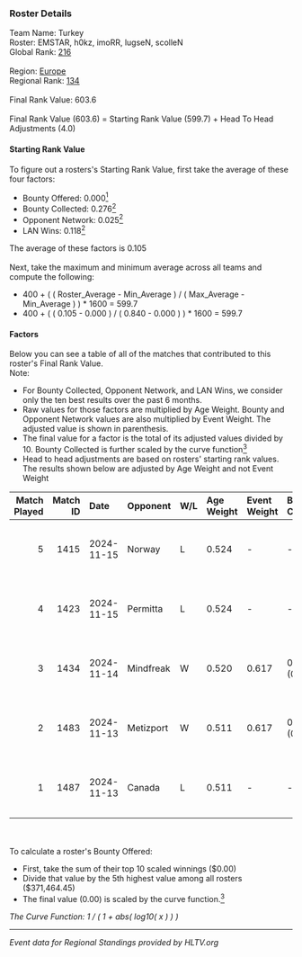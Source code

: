### Roster Details<br />
Team Name: Turkey<br />
Roster: EMSTAR, h0kz, imoRR, lugseN, scolleN<br />
Global Rank: [216](../../standings_global_2025_02_24.md)<br />
<br />
Region: [Europe]( ../../standings_europe_2025_02_24.md)<br />
Regional Rank: [134]( ../../standings_europe_2025_02_24.md)<br />
<br />
Final Rank Value:  603.6<br />
<br />
Final Rank Value (603.6) = Starting Rank Value (599.7) + Head To Head Adjustments (4.0)<br />

#### Starting Rank Value<br />
To figure out a rosters's Starting Rank Value, first take the average of these four factors:<br />
- Bounty Offered: 0.000[<sup>1</sup>](#table2)
- Bounty Collected: 0.276[<sup>2</sup>](#table1)
- Opponent Network: 0.025[<sup>2</sup>](#table1)
- LAN Wins: 0.118[<sup>2</sup>](#table1)

The average of these factors is 0.105<br />
<br />
Next, take the maximum and minimum average across all teams and compute the following:<br />
- 400 + ( ( Roster_Average - Min_Average ) / ( Max_Average - Min_Average ) ) * 1600 = 599.7
- 400 + ( ( 0.105 - 0.000 ) / ( 0.840 - 0.000 ) ) * 1600 = 599.7


#### Factors<br />
Below you can see a table of all of the matches that contributed to this roster's Final Rank Value.<br />
Note:<br />

- For Bounty Collected, Opponent Network, and LAN Wins, we consider only the ten best results over the past 6 months.
- Raw values for those factors are multiplied by Age Weight. Bounty and Opponent Network values are also multiplied by Event Weight. The adjusted value is shown in parenthesis.
- The final value for a factor is the total of its adjusted values divided by 10. Bounty Collected is further scaled by the curve function[<sup>3</sup>](#curveFunction)
- Head to head adjustments are based on rosters' starting rank values. The results shown below are adjusted by Age Weight and not Event Weight
<span id="table1"></span><br />


| Match Played | Match ID | Date       | Opponent  | W/L | Age Weight | Event Weight | Bounty Collected | Opponent Network | LAN Wins  | H2H Adj. | Roster                               |
| -: | -: | :- | :- | :- | :- | :- | :- | :- | :- | -: | :- |
|            5 |     1415 | 2024-11-15 | Norway    | L   | 0.524      | -            | -                | -                | -         |    -8.54 | EMSTAR, h0kz, imoRR, lugseN, scolleN |
|            4 |     1423 | 2024-11-15 | Permitta  | L   | 0.524      | -            | -                | -                | -         |    -3.13 | EMSTAR, h0kz, imoRR, lugseN, scolleN |
|            3 |     1434 | 2024-11-14 | Mindfreak | W   | 0.520      | 0.617        | 0.002 (0.001)    | 0.101 (0.032)    | 1 (0.520) |    10.06 | EMSTAR, h0kz, imoRR, lugseN, scolleN |
|            2 |     1483 | 2024-11-13 | Metizport | W   | 0.511      | 0.617        | 0.073 (0.023)    | 0.691 (0.218)    | 1 (0.511) |    15.01 | EMSTAR, h0kz, imoRR, lugseN, scolleN |
|            1 |     1487 | 2024-11-13 | Canada    | L   | 0.511      | -            | -                | -                | -         |    -9.41 | EMSTAR, h0kz, imoRR, lugseN, scolleN |

<br />
<span id="table2"></span><br />
To calculate a roster's Bounty Offered:<br />

- First, take the sum of their top 10 scaled winnings ($0.00)
- Divide that value by the 5th highest value among all rosters ($371,464.45)
- The final value (0.00) is scaled by the curve function.[<sup>3</sup>](#curveFunction)

<span id="curveFunction"></span>_The Curve Function: 1 / ( 1 + abs( log10( x ) ) )_<br />

---
_Event data for Regional Standings provided by HLTV.org_<br />
